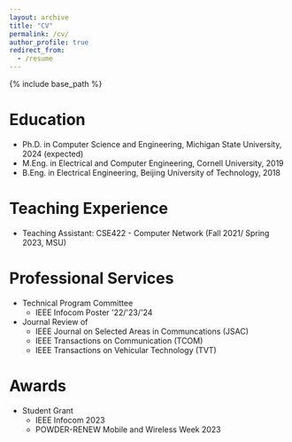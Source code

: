 ```yaml
---
layout: archive
title: "CV"
permalink: /cv/
author_profile: true
redirect_from:
  - /resume
---
```


{% include base_path %}

Education
======
* Ph.D. in Computer Science and Engineering, Michigan State University, 2024 (expected)
* M.Eng. in Electrical and Computer Engineering, Cornell University, 2019
* B.Eng. in Electrical Engineering, Beijing University of Technology, 2018


Teaching Experience
======
* Teaching Assistant: CSE422 - Computer Network (Fall 2021/ Spring 2023, MSU)
  
Professional Services
======
* Technical Program Committee
  * IEEE Infocom Poster '22/'23/'24
* Journal Review of 
  * IEEE Journal on Selected Areas in Communcations (JSAC)
  * IEEE Transactions on Communication (TCOM)
  * IEEE Transactions on Vehicular Technology (TVT)
  
Awards
======
* Student Grant
  * IEEE Infocom 2023
  * POWDER-RENEW Mobile and Wireless Week 2023

